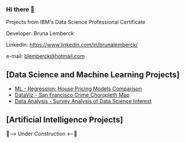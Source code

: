 ### Hi there 👋
Projects from IBM's Data Science Professional Certificate

Developer: Bruna Lemberck

LinkedIn: https://www.linkedin.com/in/brunalemberck/

e-mail: blemberck@hotmail.com

## [Data Science and Machine Learning Projects]
   - [ML - Regression: House Pricing Models Comparison](https://github.com/lemberck/ML-Regression-House_Pricing_Models#machine-learning---regression-house-pricing-models-comparison) 
   - [DataViz - San Francisco Crime Choropleth Map](https://github.com/lemberck/DataViz-San_Francisco_Crime_Choropleth_Map)
   - [Data Analysis - Survey Analysis of Data Science Interest](https://github.com/lemberck/Data-Analysis-Survey_Analysis_Data_Science_interest)
   
   
## [Artificial Intelligence Projects]
 🔭--> Under Construction <--🔭
<!--
**lemberck/lemberck** is a ✨ _special_ ✨ repository because its `README.md` (this file) appears on your GitHub profile.

Here are some ideas to get you started:

- 🔭 I’m currently working on ...
- 🌱 I’m currently learning ...
- 👯 I’m looking to collaborate on ...
- 🤔 I’m looking for help with ...
- 💬 Ask me about ...
- 📫 How to reach me: ...
- 😄 Pronouns: ...
- ⚡ Fun fact: ...
-->

